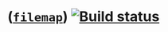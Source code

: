 # ([`filemap`](https://github.com/dejbug/filemap)) [![Build status](https://ci.appveyor.com/api/projects/status/3ysc051nko7wpjjs?svg=true&passingText=ok)](https://ci.appveyor.com/project/dejbug/filemap)
